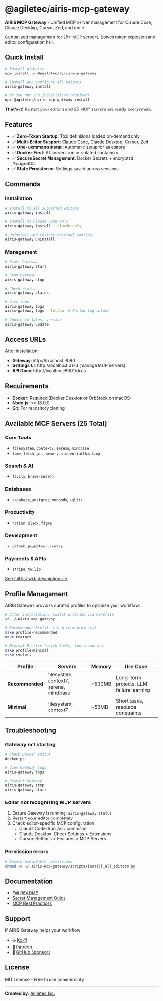 # @agiletec/airis-mcp-gateway

**AIRIS MCP Gateway** - Unified MCP server management for Claude Code, Claude Desktop, Cursor, Zed, and more.

Centralized management for 25+ MCP servers. Solves token explosion and editor configuration hell.

## Quick Install

```bash
# Install globally
npm install -g @agiletec/airis-mcp-gateway

# Install and configure all editors
airis-gateway install

# Or use npx (no installation required)
npx @agiletec/airis-mcp-gateway install
```

**That's it!** Restart your editors and 25 MCP servers are ready everywhere.

## Features

- ✅ **Zero-Token Startup**: Tool definitions loaded on-demand only
- ✅ **Multi-Editor Support**: Claude Code, Claude Desktop, Cursor, Zed
- ✅ **One-Command Install**: Automatic setup for all editors
- ✅ **Docker-First**: All servers run in isolated containers
- ✅ **Secure Secret Management**: Docker Secrets + encrypted PostgreSQL
- ✅ **State Persistence**: Settings saved across sessions

## Commands

### Installation

```bash
# Install to all supported editors
airis-gateway install

# Install to Claude Code only
airis-gateway install --claude-only

# Uninstall and restore original configs
airis-gateway uninstall
```

### Management

```bash
# Start Gateway
airis-gateway start

# Stop Gateway
airis-gateway stop

# Check status
airis-gateway status

# View logs
airis-gateway logs
airis-gateway logs --follow  # Follow log output

# Update to latest version
airis-gateway update
```

## Access URLs

After installation:
- **Gateway**: http://localhost:9090
- **Settings UI**: http://localhost:5173 (manage MCP servers)
- **API Docs**: http://localhost:8001/docs

## Requirements

- **Docker**: Required (Docker Desktop or OrbStack on macOS)
- **Node.js**: >= 18.0.0
- **Git**: For repository cloning

## Available MCP Servers (25 Total)

### Core Tools
- `filesystem`, `context7`, `serena`, `mindbase`
- `time`, `fetch`, `git`, `memory`, `sequentialthinking`

### Search & AI
- `tavily`, `brave-search`

### Databases
- `supabase`, `postgres`, `mongodb`, `sqlite`

### Productivity
- `notion`, `slack`, `figma`

### Development
- `github`, `puppeteer`, `sentry`

### Payments & APIs
- `stripe`, `twilio`

[See full list with descriptions →](https://github.com/agiletec-inc/airis-mcp-gateway#-available-mcp-servers-25-total)

## Profile Management

AIRIS Gateway provides curated profiles to optimize your workflow:

```bash
# After installation, switch profiles via Makefile
cd ~/.airis-mcp-gateway

# Recommended Profile (long-term projects)
make profile-recommended
make restart

# Minimal Profile (quick tasks, low resources)
make profile-minimal
make restart
```

| Profile | Servers | Memory | Use Case |
|---------|---------|--------|----------|
| **Recommended** | filesystem, context7, serena, mindbase | ~500MB | Long-term projects, LLM failure learning |
| **Minimal** | filesystem, context7 | ~50MB | Short tasks, resource constraints |

## Troubleshooting

### Gateway not starting

```bash
# Check Docker status
docker ps

# View Gateway logs
airis-gateway logs

# Restart Gateway
airis-gateway stop
airis-gateway start
```

### Editor not recognizing MCP servers

1. Ensure Gateway is running: `airis-gateway status`
2. Restart your editor completely
3. Check editor-specific MCP configuration:
   - Claude Code: Run `/mcp` command
   - Claude Desktop: Check Settings > Extensions
   - Cursor: Settings > Features > MCP Servers

### Permission errors

```bash
# Ensure executable permissions
chmod +x ~/.airis-mcp-gateway/scripts/install_all_editors.py
```

## Documentation

- [Full README](https://github.com/agiletec-inc/airis-mcp-gateway)
- [Secret Management Guide](https://github.com/agiletec-inc/airis-mcp-gateway/blob/master/SECRETS.md)
- [MCP Best Practices](https://github.com/agiletec-inc/airis-mcp-gateway/blob/master/docs/mcp-best-practices.md)

## Support

If AIRIS Gateway helps your workflow:

- ☕ [Ko-fi](https://ko-fi.com/kazukinakai)
- 🎯 [Patreon](https://www.patreon.com/kazukinakai)
- 💜 [GitHub Sponsors](https://github.com/sponsors/kazukinakai)

## License

MIT License - Free to use commercially

---

**Created by**: [Agiletec Inc.](https://github.com/agiletec-inc)
